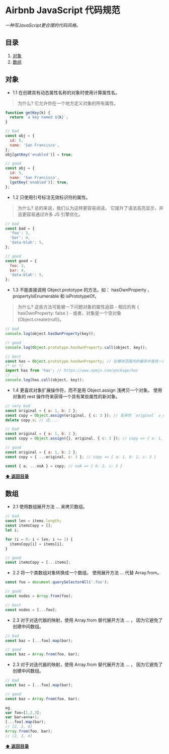 # Airbnb JavaScript 代码规范

*一种写JavaScript更合理的代码风格。*

## <a id="table-of-contents">目录</a>

1. [对象](#objects)
2. [数组](#arrays)

## <a id="objects">对象</a>

- 1.1 在创建具有动态属性名称的对象时使用计算属性名。

 > 为什么? 它允许你在一个地方定义对象的所有属性。

  ```javascript
  function getKey(k) {
    return `a key named ${k}`;
  }

  // bad
  const obj = {
    id: 5,
    name: 'San Francisco',
  };
  obj[getKey('enabled')] = true;

  // good
  const obj = {
    id: 5,
    name: 'San Francisco',
    [getKey('enabled')]: true,
  };
  ```

- 1.2 只使用引号标注无效标识符的属性。

> 为什么? 总的来说，我们认为这样更容易阅读。 它提升了语法高亮显示，并且更容易通过许多 JS 引擎优化。

```javascript
// bad
const bad = {
  'foo': 3,
  'bar': 4,
  'data-blah': 5,
};

// good
const good = {
  foo: 3,
  bar: 4,
  'data-blah': 5,
};
```

- 1.3 不能直接调用 Object.prototype 的方法，如： hasOwnProperty 、 propertyIsEnumerable 和 isPrototypeOf。

> 为什么? 这些方法可能被一下问题对象的属性追踪 - 相应的有 { hasOwnProperty: false } - 或者，对象是一个空对象 (Object.create(null))。

```javascript
// bad
console.log(object.hasOwnProperty(key));

// good
console.log(Object.prototype.hasOwnProperty.call(object, key));

// best
const has = Object.prototype.hasOwnProperty; // 在模块范围内的缓存中查找一次
/* or */
import has from 'has'; // https://www.npmjs.com/package/has
// ...
console.log(has.call(object, key));
```

- 1.4 更喜欢对象扩展操作符，而不是用 Object.assign 浅拷贝一个对象。 使用对象的 rest 操作符来获得一个具有某些属性的新对象。

```javascript
// very bad
const original = { a: 1, b: 2 };
const copy = Object.assign(original, { c: 3 }); // 变异的 `original` ಠ_ಠ
delete copy.a; // 这....

// bad
const original = { a: 1, b: 2 };
const copy = Object.assign({}, original, { c: 3 }); // copy => { a: 1, b: 2, c: 3 }

// good
const original = { a: 1, b: 2 };
const copy = { ...original, c: 3 }; // copy => { a: 1, b: 2, c: 3 }

const { a, ...noA } = copy; // noA => { b: 2, c: 3 }
```

**[⬆ 返回目录](#table-of-contents)**

## <a id="arrays">数组</a>

- 2.1 使用数组展开方法 ... 来拷贝数组。

```javascript
// bad
const len = items.length;
const itemsCopy = [];
let i;

for (i = 0; i < len; i += 1) {
  itemsCopy[i] = items[i];
}

// good
const itemsCopy = [...items];
```

- 2.2 将一个类数组对象转换成一个数组， 使用展开方法 ... 代替 Array.from。

```javascript
const foo = document.querySelectorAll('.foo');

// good
const nodes = Array.from(foo);

// best
const nodes = [...foo];
```

- 2.3 对于对迭代器的映射，使用 Array.from 替代展开方法 ... ， 因为它避免了创建中间数组。

```javascript
// bad
const baz = [...foo].map(bar);

// good
const baz = Array.from(foo, bar);
```
- 2.3 对于对迭代器的映射，使用 Array.from 替代展开方法 ... ， 因为它避免了创建中间数组。

```javascript
// bad
const baz = [...foo].map(bar);

// good
const baz = Array.from(foo, bar);

eg.
var foo=[1,2,3];
var bar=a=>a+1;
[...foo].map(bar);
// [2, 3, 4]
Array.from(foo, bar);
// [2, 3, 4]
```

**[⬆ 返回目录](#table-of-contents)**
